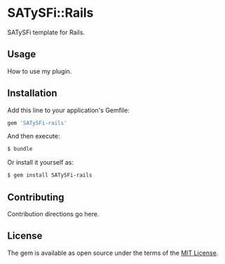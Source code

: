 # SATySFi::Rails

SATySFi template for Rails.

## Usage
How to use my plugin.

## Installation
Add this line to your application's Gemfile:

```ruby
gem 'SATySFi-rails'
```

And then execute:
```bash
$ bundle
```

Or install it yourself as:
```bash
$ gem install SATySFi-rails
```

## Contributing
Contribution directions go here.

## License
The gem is available as open source under the terms of the [MIT License](https://opensource.org/licenses/MIT).
